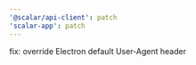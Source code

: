 ```yaml
---
'@scalar/api-client': patch
'scalar-app': patch
---
```


fix: override Electron default User-Agent header
